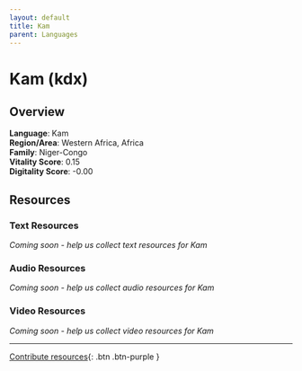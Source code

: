 ```yaml
---
layout: default
title: Kam
parent: Languages
---
```


# Kam (kdx)

## Overview

**Language**: Kam  
**Region/Area**: Western Africa, Africa  
**Family**: Niger-Congo  
**Vitality Score**: 0.15  
**Digitality Score**: -0.00  

## Resources

### Text Resources
*Coming soon - help us collect text resources for Kam*

### Audio Resources
*Coming soon - help us collect audio resources for Kam*

### Video Resources
*Coming soon - help us collect video resources for Kam*

---

[Contribute resources](https://fairtrain.github.io/){: .btn .btn-purple }
